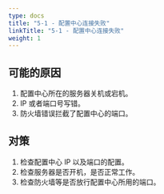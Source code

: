 ```yaml
---
type: docs
title: "5-1 - 配置中心连接失败"
linkTitle: "5-1 - 配置中心连接失败"
weight: 1
---
```


## 可能的原因

1. 配置中心所在的服务器关机或宕机。
2. IP 或者端口号写错。
3. 防火墙错误拦截了配置中心的端口。


## 对策

1. 检查配置中心 IP 以及端口的配置。
2. 检查服务器是否开机，是否正常工作。
3. 检查防火墙等是否放行配置中心所用的端口。

<p style="margin-top: 3rem;"> </p>